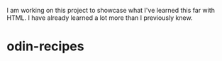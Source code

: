 I am working on this project to showcase what I've learned this far with HTML. I have already learned a lot more than I previously knew.
# odin-recipes